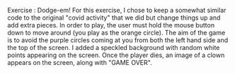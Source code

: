 Exercise : Dodge-em! 
For this exercise, I chose to keep a somewhat similar code to the original "covid activity" that we did but change things up and add extra pieces. 
In order to play, the user must hold the mouse button down to move around (you play as the orange circle). The aim of the game is to avoid the purple circles coming at you from both the left hand side and the top of the screen. I added a speckled background with random white points appearing on the screen. Once the player dies, an image of a clown appears on the screen, along with "GAME OVER".
